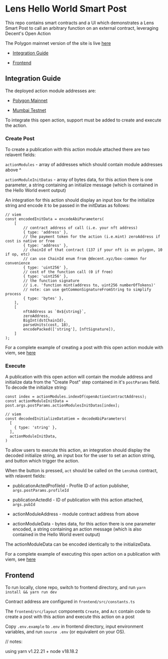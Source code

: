 # Lens Hello World Smart Post

This repo contains smart contracts and a UI which demonstrates a Lens Smart Post to call an arbitrary function on an external contract, leveraging Decent's Open Action

The Polygon mainnet version of the site is live [here](https://lens-hello-world-open-action.vercel.app/)

- [Integration Guide](#integration-guide)

- [Frontend](#frontend)


## Integration Guide

The deployed action module addresses are:

- [Polygon Mainnet](https://polygonscan.com/address/0xA9d72bCAd216b1F05d7D60b46Fd8dC01D501257a)

- [Mumbai Testnet](https://mumbai.polygonscan.com/address/0x5bF5269c2F5983a3a72F2bFc69D5f07530138CBd)

To integrate this open action, support must be added to create and execute the action.

### Create Post

To create a publication with this action module attached there are two relavent fields:

`actionModules` - array of addresses which should contain module addresses above ^

`actionModuleInitDatas` - array of bytes data, for this action there is one parameter, a string containing an initialize message (which is contained in the Hello World event output)

An integration for this action should display an input box for the initialize string and encode it to be passed in the initDatas as follows:

```
// viem
const encodedInitData = encodeAbiParameters(
    [
        // contract address of call (i.e. your nft address)
        { type: 'address' },
        // the payment token for the action (i.e.mint) zeroAddress if cost is native or free
        { type: 'address' },
        // chainId of that contract (137 if your nft is on polygon, 10 if op, etc)
        // can use ChainId enum from @decent.xyz/box-common for convenience
        { type: 'uint256' },
        // cost of the function call (0 if free)
        { type: 'uint256' },
        // the function signature
        // i.e. 'function mint(address to, uint256 numberOfTokens)'
        // note: can use getCommonSignatureFromString to simplify process
        { type: 'bytes' },
    ],
    [
        nftAddress as `0x${string}`,
        zeroAddress,
        BigInt(dstChainId),
        parseUnits(cost, 18),
        encodePacked(['string'], [nftSignature]),
    ]
);
```

For a complete example of creating a post with this open action module with viem, see [here](https://github.com/wkantaros/lens-openAction/blob/main/frontend/src/layout/Create.tsx)

### Execute

A publication with this open action will contain the module address and initialize data from the "Create Post" step contained in it's `postParams` field. To decode the initialize string:

```
const index = actionModules.indexOf(openActionContractAddress);
const actionModuleInitData = post.args.postParams.actionModulesInitDatas[index];

// viem
const decodedInitializeDataViem = decodeAbiParameters(
  [
    { type: 'string' },
  ],
  actionModuleInitData,
)

```

To allow users to execute this action, an integration should display the decoded initialize string, an input box for the user to set an action string, and button which trigger the action.

When the button is pressed, `act` should be called on the `LensHub` contract, with relavent fields:

- publicationActedProfileId - Profile ID of action publisher, `args.postParams.profileId`

- publicationActedId - ID of publication with this action attached, `args.pubId`

- actionModuleAddress - module contract address from above

- actionModuleData - bytes data, for this action there is one parameter encoded, a string containing an action message (which is also contained in the Hello World event output)

The actionModuleData can be encoded identically to the initializeData.

For a complete example of executing this open action on a publication with viem, see [here](https://github.com/wkantaros/lens-openAction/blob/main/frontend/src/layout/Act.tsx)


## Frontend

To run locally, clone repo, switch to frontend directory, and run `yarn install && yarn run dev`

Contract address are configured in `frontend/src/constants.ts`

The `frontend/src/layout` components `Create`, and `Act` contain code to create a post with this action and execute this action on a post

Copy `.env.example` to `.env` in frontend directory, input environment variables, and run `source .env` (or equivalent on your OS).

// notes:

using yarn v1.22.21 + node v18.18.2
